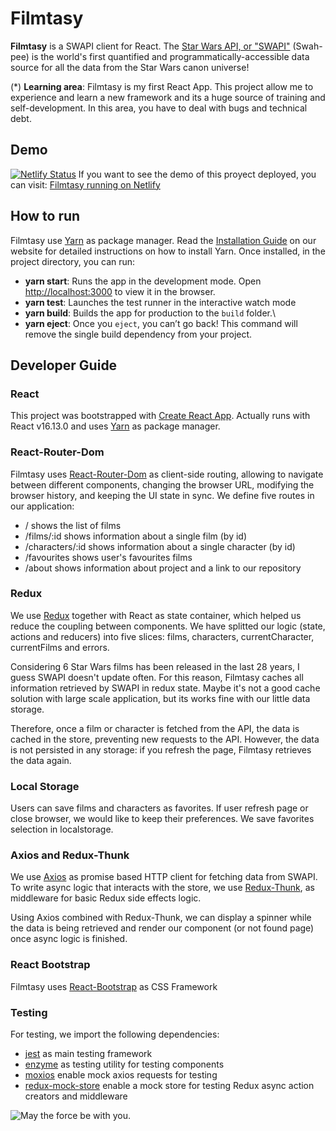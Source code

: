 # Filmtasy

**Filmtasy** is a SWAPI client for React. The [Star Wars API, or "SWAPI"](https://swapi.dev/) (Swah-pee) is the world's first quantified and programmatically-accessible data source for all the data from the Star Wars canon universe!

(\*) **Learning area**: Filmtasy is my first React App. This project allow me to experience and learn a new framework and its a huge source of training and self-development. In this area, you have to deal with bugs and technical debt.

## Demo

[![Netlify Status](https://api.netlify.com/api/v1/badges/b88d6c1b-4cfe-4ee7-a907-3b6efb964d2b/deploy-status)](https://app.netlify.com/sites/practical-mcnulty-40c0fb/deploys)
If you want to see the demo of this proyect deployed, you can visit: [Filmtasy running on Netlify](https://practical-mcnulty-40c0fb.netlify.app/)

## How to run

Filmtasy use [Yarn](https://yarnpkg.com/) as package manager. Read the [Installation Guide](https://yarnpkg.com/en/docs/install) on our website for detailed instructions on how to install Yarn.
Once installed, in the project directory, you can run:

- **yarn start**: Runs the app in the development mode. Open [http://localhost:3000](http://localhost:3000) to view it in the browser.
- **yarn test**: Launches the test runner in the interactive watch mode
- **yarn build**: Builds the app for production to the `build` folder.\
- **yarn eject**: Once you `eject`, you can’t go back! This command will remove the single build dependency from your project.

## Developer Guide

### React

This project was bootstrapped with [Create React App](https://github.com/facebook/create-react-app). Actually runs with React v16.13.0 and uses [Yarn](https://yarnpkg.com/) as package manager.

### React-Router-Dom

Filmtasy uses [React-Router-Dom](https://reactrouter.com/web/guides/quick-start) as client-side routing, allowing to navigate between different components, changing the browser URL, modifying the browser history, and keeping the UI state in sync. We define five routes in our application:

- / shows the list of films
- /films/:id shows information about a single film (by id)
- /characters/:id shows information about a single character (by id)
- /favourites shows user's favourites films
- /about shows information about project and a link to our repository

### Redux

We use [Redux](https://redux.js.org/) together with React as state container, which helped us reduce the coupling between components. We have splitted our logic (state, actions and reducers) into five slices: films, characters, currentCharacter, currentFilms and errors.

Considering 6 Star Wars films has been released in the last 28 years, I guess SWAPI doesn't update often. For this reason, Filmtasy caches all information retrieved by SWAPI in redux state. Maybe it's not a good cache solution with large scale application, but its works fine with our little data storage.

Therefore, once a film or character is fetched from the API, the data is cached in the store, preventing new requests to the API. However, the data is not persisted in any storage: if you refresh the page, Filmtasy retrieves the data again.

### Local Storage

Users can save films and characters as favorites. If user refresh page or close browser, we would like to keep their preferences. We save favorites selection in localstorage.

### Axios and Redux-Thunk

We use [Axios](https://github.com/axios/axios) as promise based HTTP client for fetching data from SWAPI.
To write async logic that interacts with the store, we use [Redux-Thunk](https://github.com/reduxjs/redux-thunk), as middleware for basic Redux side effects logic.

Using Axios combined with Redux-Thunk, we can display a spinner while the data is being retrieved and render our component (or not found page) once async logic is finished.

### React Bootstrap

Filmtasy uses [React-Bootstrap](https://react-bootstrap.github.io/) as CSS Framework

### Testing

For testing, we import the following dependencies:

- [jest](https://jestjs.io/) as main testing framework
- [enzyme](https://enzymejs.github.io/enzyme/) as testing utility for testing components
- [moxios](https://github.com/axios/moxios) enable mock axios requests for testing
- [redux-mock-store](https://github.com/reduxjs/redux-mock-store) enable a mock store for testing Redux async action creators and middleware

![May the force be with you.](https://www.clipartkey.com/mpngs/m/6-62632_clip-art-may-the-force-be-with-you.png)
